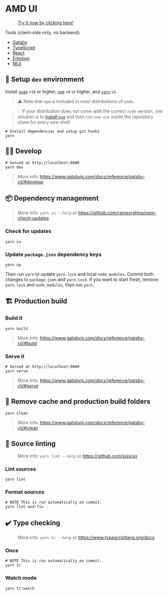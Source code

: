 # AMD UI

> [Try it now by clicking here!](https://pharmpy.github.io/amdui)

Tools (client-side only, no backend):
  - [Gatsby](https://www.gatsbyjs.com)
  - [TypeScript](https://www.typescriptlang.org)
  - [React](https://reactjs.org)
  - [Emotion](https://emotion.sh)
  - [MUI](https://mui.com)

## :wrench: Setup `dev` environment

Install [`node`](https://github.com/nodejs/node) `v18` or higher,
[`npm`](https://github.com/npm/cli) `v8` or higher, and
[`yarn`](https://classic.yarnpkg.com) `v1`.

> :warning: Note that `npm` is included in most distributions of `node`.

> :bulb: If your distribution does not come with the correct `node` version,
> one solution is to
> [install `nvm`](https://github.com/nvm-sh/nvm#installing-and-updating)
> and then run `nvm use` inside the repository clone for every new shell.

```shell
# Install dependencies and setup git hooks
yarn
```

## :woman_technologist: Develop

```shell
# Served at http://localhost:8000
yarn dev
```

> More info: https://www.gatsbyjs.com/docs/reference/gatsby-cli/#develop

## :package: Dependency management

> More info: `yarn cu --help` or https://github.com/raineorshine/npm-check-updates

### Check for updates

```shell
yarn cu
```

### Update `package.json` dependency keys

```shell
yarn up
```

Then run `yarn` to update `yarn.lock` and local `node_modules`. Commit both
changes to `package.json` and `yarn.lock`. If you want to start fresh, remove
`yarn.lock` and `node_modules`, then run `yarn`.

## :building_construction: Production build

### Build it

```shell
yarn build
```

> More info: https://www.gatsbyjs.com/docs/reference/gatsby-cli/#build

### Serve it

```shell
# Served at http://localhost:9000
yarn serve
```

> More info: https://www.gatsbyjs.com/docs/reference/gatsby-cli/#serve

## :broom: Remove cache and production build folders

```shell
yarn clean
```

> More info: https://www.gatsbyjs.com/docs/reference/gatsby-cli/#clean

## :shirt: Source linting

> More info: `yarn lint --help` or https://github.com/xojs/xo

### Lint sources

```shell
yarn lint
```

### Format sources

```shell
# NOTE This is run automatically on commit.
yarn lint-and-fix
```

## :heavy_check_mark: Type checking

> More info: `yarn tc --help` or https://www.typescriptlang.org/docs

### Once

```shell
# NOTE This is run automatically on commit.
yarn tc
```

### Watch mode

```shell
yarn tc:watch
```
